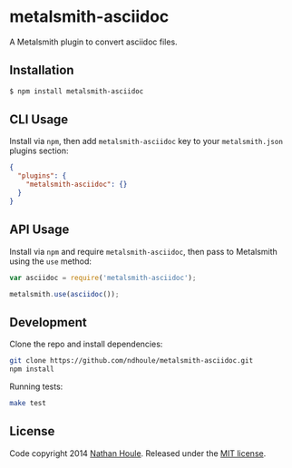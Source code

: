 # metalsmith-asciidoc

A Metalsmith plugin to convert asciidoc files.


## Installation

```sh
$ npm install metalsmith-asciidoc
```


## CLI Usage

Install via `npm`, then add `metalsmith-asciidoc` key to your `metalsmith.json` plugins section:

```json
{
  "plugins": {
    "metalsmith-asciidoc": {}
  }
}
```


## API Usage

Install via `npm` and require `metalsmith-asciidoc`, then pass to Metalsmith using the `use` method:

```js
var asciidoc = require('metalsmith-asciidoc');

metalsmith.use(asciidoc());
```

## Development

Clone the repo and install dependencies:

```sh
git clone https://github.com/ndhoule/metalsmith-asciidoc.git
npm install
```

Running tests:

```sh
make test
```


## License

Code copyright 2014 [Nathan Houle](mailto:nathan+github@nathanhoule.com). Released under the [MIT license](LICENSE.md).
